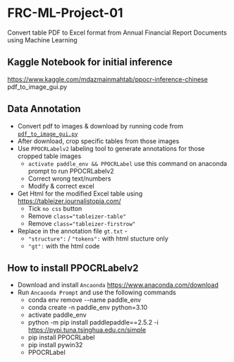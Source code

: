 # FRC-ML-Project-01
Convert table PDF to Excel format from Annual Financial Report Documents using Machine Learning

## Kaggle Notebook for initial inference
https://www.kaggle.com/mdazmainmahtab/ppocr-inference-chinese
pdf_to_image_gui.py
## Data Annotation
* Convert pdf to images & download by running code from <code>[pdf_to_image_gui.py](https://github.com/AzmainO7/FRC-ML-Project-01/blob/main/pdf_to_image_gui.py)</code>
* After download, crop specific tables from those images
* Use <code>PPOCRLabelv2</code> labeling tool to generate annotations for those cropped table images
  * <code>activate paddle_env && PPOCRLabel</code> use this command on anaconda prompt to run PPOCRLabelv2
  * Correct wrong text/numbers
  * Modify & correct excel
* Get Html for the modified Excel table using https://tableizer.journalistopia.com/
  * Tick <code>no css</code> button
  * Remove <code>class="tableizer-table"</code>
  * Remove <code>class="tableizer-firstrow"</code>
* Replace in the annotation file <code>gt.txt</code> -
  * <code>"structure":</code> / <code>"tokens":</code> with html stucture only
  * <code>"gt":</code> with the html code

## How to install PPOCRLabelv2
* Download and install <code>Ancaonda</code> https://www.anaconda.com/download
* Run <code>Ancaonda Prompt</code> and use the following commands
  * conda env remove --name paddle_env
  * conda create -n paddle_env python=3.10
  * activate paddle_env
  * python -m pip install paddlepaddle==2.5.2 -i https://pypi.tuna.tsinghua.edu.cn/simple
  * pip install PPOCRLabel
  * pip install pywin32
  * PPOCRLabel
